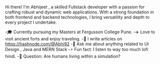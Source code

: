  Hi there! 
 I'm Abhijeet , a skilled Fullstack developer with a passion for crafting robust and dynamic web applications. With a strong foundation in both frontend and backend technologies, I bring versatility and depth to every project I undertake. 
 
-🎓 Currently pursuing my Masters at Fergusson College Pune.
-✈️ Love to visit ancient forts and enjoy traveling.
-📝 I  write articles on https://hashnode.com/@Abhi92
-💬 Ask me about anything related to UI Design , Java and MERN Stack
-⚡ Fun fact: I listen to way too much lofi hindi.
-💭 Question: Are humans living within a simulation?
